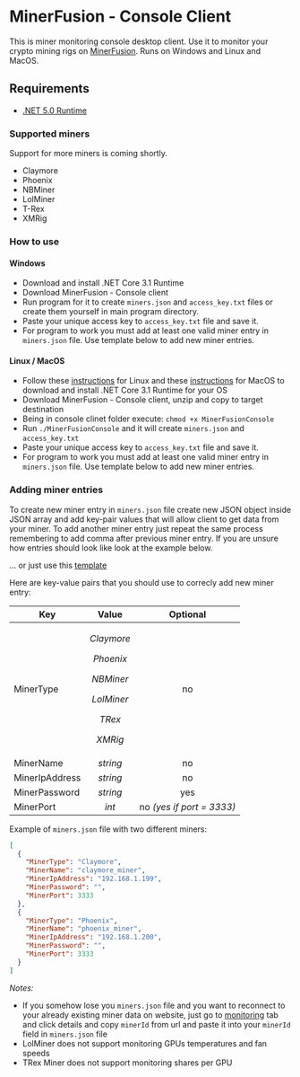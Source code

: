 # MinerFusion - Console Client

This is miner monitoring console desktop client. Use it to monitor your crypto mining rigs on [MinerFusion](https://minerfusion.com). Runs on Windows and Linux and MacOS.

## Requirements

- [.NET 5.0 Runtime](https://dotnet.microsoft.com/download)

### Supported miners

Support for more miners is coming shortly.

- Claymore
- Phoenix
- NBMiner
- LolMiner
- T-Rex
- XMRig

### How to use

#### Windows

- Download and install .NET Core 3.1 Runtime
- Download MinerFusion - Console client
- Run program for it to create `miners.json` and `access_key.txt` files or create them yourself in main program directory.
- Paste your unique access key to `access_key.txt` file and save it.
- For program to work you must add at least one valid miner entry in `miners.json` file. Use template below to add new miner entries.

#### Linux / MacOS

- Follow these [instructions](https://docs.microsoft.com/en-us/dotnet/core/install/linux-package-manager-ubuntu-2004) for Linux and these [instructions](https://dotnet.microsoft.com/download/dotnet-core/thank-you/sdk-3.1.300-macos-x64-installer) for MacOS to download and install .NET Core 3.1 Runtime for your OS
- Download MinerFusion - Console client, unzip and copy to target destination
- Being in console clinet folder execute: `chmod +x MinerFusionConsole`
- Run `./MinerFusionConsole` and it will create `miners.json` and `access_key.txt`
- Paste your unique access key to `access_key.txt` file and save it.
- For program to work you must add at least one valid miner entry in `miners.json` file. Use template below to add new miner entries.

### Adding miner entries

To create new miner entry in `miners.json` file create new JSON object inside JSON array and add key-pair values that will allow client to get data from your miner. To add another miner entry just repeat the same process remembering to add comma after previous miner entry. If you are unsure how entries should look like look at the example below.

... or just use this [template](https://gist.github.com/kitohe/ab07d185ec6b91ea3b0bca410771fa10)

Here are key-value pairs that you should use to correcly add new miner entry:

| Key           | Value                                                      | Optional          |
| ------------- |:----------------------------------------------------------:|:-----------------:|
| MinerType     | *<p>Claymore</p><p>Phoenix</p><p>NBMiner</p><p>LolMiner</p><p>TRex</p><p>XMRig</p>* | no                |
| MinerName     | *string*                                                   | no                |
| MinerIpAddress| *string*                                                   | no                |
| MinerPassword | *string*                                                   | yes               |
| MinerPort     | *int*                                                      | no *(yes if port = 3333)*             |


Example of `miners.json` file with two different miners:
```json
[
  {
    "MinerType": "Claymore",
    "MinerName": "claymore_miner",
    "MinerIpAddress": "192.168.1.199",
    "MinerPassword": "",
    "MinerPort": 3333
  },
  {
    "MinerType": "Phoenix",
    "MinerName": "phoenix_miner",
    "MinerIpAddress": "192.168.1.200",
    "MinerPassword": "",
    "MinerPort": 3333
  }
]
```

*Notes:*

- If you somehow lose you `miners.json` file and you want to reconnect to your already existing miner data on website,
just go to [monitoring](https://minerfusion.com/Monitoring) tab and click details and copy `minerId` from url and paste it into your `minerId` field in `miners.json` file
- LolMiner does not support monitoring GPUs temperatures and fan speeds
- TRex Miner does not support monitoring shares per GPU
